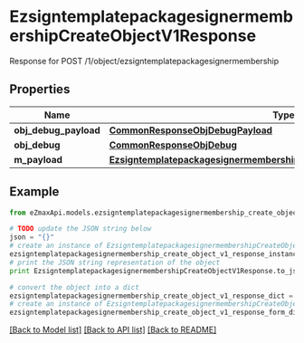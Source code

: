 # EzsigntemplatepackagesignermembershipCreateObjectV1Response

Response for POST /1/object/ezsigntemplatepackagesignermembership

## Properties
Name | Type | Description | Notes
------------ | ------------- | ------------- | -------------
**obj_debug_payload** | [**CommonResponseObjDebugPayload**](CommonResponseObjDebugPayload.md) |  | 
**obj_debug** | [**CommonResponseObjDebug**](CommonResponseObjDebug.md) |  | [optional] 
**m_payload** | [**EzsigntemplatepackagesignermembershipCreateObjectV1ResponseMPayload**](EzsigntemplatepackagesignermembershipCreateObjectV1ResponseMPayload.md) |  | 

## Example

```python
from eZmaxApi.models.ezsigntemplatepackagesignermembership_create_object_v1_response import EzsigntemplatepackagesignermembershipCreateObjectV1Response

# TODO update the JSON string below
json = "{}"
# create an instance of EzsigntemplatepackagesignermembershipCreateObjectV1Response from a JSON string
ezsigntemplatepackagesignermembership_create_object_v1_response_instance = EzsigntemplatepackagesignermembershipCreateObjectV1Response.from_json(json)
# print the JSON string representation of the object
print EzsigntemplatepackagesignermembershipCreateObjectV1Response.to_json()

# convert the object into a dict
ezsigntemplatepackagesignermembership_create_object_v1_response_dict = ezsigntemplatepackagesignermembership_create_object_v1_response_instance.to_dict()
# create an instance of EzsigntemplatepackagesignermembershipCreateObjectV1Response from a dict
ezsigntemplatepackagesignermembership_create_object_v1_response_form_dict = ezsigntemplatepackagesignermembership_create_object_v1_response.from_dict(ezsigntemplatepackagesignermembership_create_object_v1_response_dict)
```
[[Back to Model list]](../README.md#documentation-for-models) [[Back to API list]](../README.md#documentation-for-api-endpoints) [[Back to README]](../README.md)


